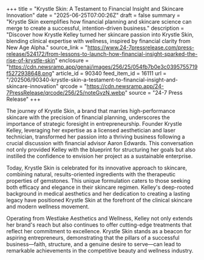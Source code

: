 +++
title = "Krystle Skin: A Testament to Financial Insight and Skincare Innovation"
date = "2025-06-25T07:00:26Z"
draft = false
summary = "Krystle Skin exemplifies how financial planning and skincare science can merge to create a successful, intention-driven business."
description = "Discover how Krystle Kelley turned her skincare passion into Krystle Skin, blending clinical expertise with wellness, inspired by financial clarity from New Age Alpha."
source_link = "https://www.24-7pressrelease.com/press-release/524172/from-lessons-to-launch-how-financial-insight-sparked-the-rise-of-krystle-skin"
enclosure = "https://cdn.newsramp.app/genai/images/256/25/054fb7b0e3c0395755719f5272938648.png"
article_id = 90340
feed_item_id = 16111
url = "/202506/90340-krystle-skin-a-testament-to-financial-insight-and-skincare-innovation"
qrcode = "https://cdn.newsramp.app/24-7PressRelease/qrcode/256/25/noteGvzN.webp"
source = "24-7 Press Release"
+++

<p>The journey of Krystle Skin, a brand that marries high-performance skincare with the precision of financial planning, underscores the importance of strategic foresight in entrepreneurship. Founder Krystle Kelley, leveraging her expertise as a licensed aesthetician and laser technician, transformed her passion into a thriving business following a crucial discussion with financial advisor Aaron Edwards. This conversation not only provided Kelley with the blueprint for structuring her goals but also instilled the confidence to envision her project as a sustainable enterprise.</p><p>Today, Krystle Skin is celebrated for its innovative approach to skincare, combining natural, results-oriented ingredients with the therapeutic properties of gemstones. This unique formulation caters to those seeking both efficacy and elegance in their skincare regimen. Kelley's deep-rooted background in medical aesthetics and her dedication to creating a lasting legacy have positioned Krystle Skin at the forefront of the clinical skincare and modern wellness movement.</p><p>Operating from Westlake Aesthetics and Wellness, Kelley not only extends her brand's reach but also continues to offer cutting-edge treatments that reflect her commitment to excellence. Krystle Skin stands as a beacon for aspiring entrepreneurs, demonstrating that the pillars of a successful business—faith, structure, and a genuine desire to serve—can lead to remarkable achievements in the competitive beauty and wellness industry.</p>